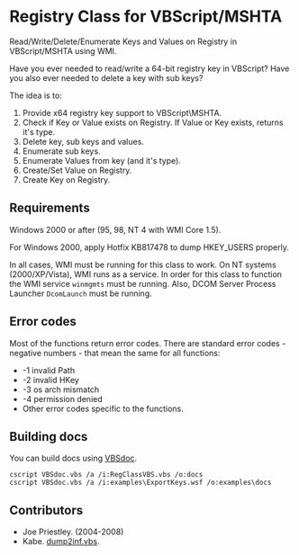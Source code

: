 # Registry Class for VBScript/MSHTA

Read/Write/Delete/Enumerate Keys and Values on Registry in VBScript/MSHTA using WMI.

Have you ever needed to read/write a 64-bit registry key in VBScript? Have you also ever needed to delete a key with sub keys?

The idea is to:

1. Provide x64 registry key support to VBScript\MSHTA.
1. Check if Key or Value exists on Registry. If Value or Key exists, returns it's type.
1. Delete key, sub keys and values.
1. Enumerate sub keys.
1. Enumerate Values from key (and it's type).
1. Create/Set Value on Registry.
1. Create Key on Registry.

## Requirements

Windows 2000 or after (95, 98, NT 4 with WMI Core 1.5).

For Windows 2000, apply Hotfix KB817478 to dump HKEY_USERS properly.

In all cases, WMI must be running for this class to work. On NT systems (2000/XP/Vista), WMI runs as a service. In order for this class to function the WMI service `winmgmts` must be running. Also, DCOM Server Process Launcher `DcomLaunch` must be running.

## Error codes

Most of the functions return error codes. There are standard error codes - negative numbers - that mean the same for all functions:

* -1 invalid Path
* -2 invalid HKey
* -3 os arch mismatch
* -4 permission denied
* Other error codes specific to the functions.

## Building docs

You can build docs using [VBSdoc](http://www.planetcobalt.net/sdb/vbsdoc.shtml).

```
cscript VBSdoc.vbs /a /i:RegClassVBS.vbs /o:docs
cscript VBSdoc.vbs /a /i:examples\ExportKeys.wsf /o:examples\docs
```

## Contributors

- Joe Priestley. (2004-2008)
- Kabe. [dump2inf.vbs](http://vega.pgw.jp/~kabe/win/dump2inf.html).
